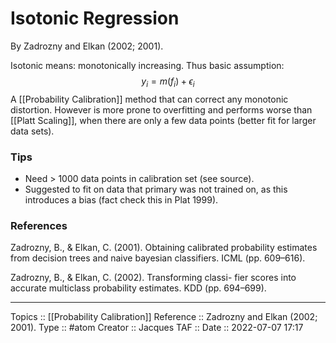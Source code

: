 # Isotonic Regression
By Zadrozny and Elkan (2002; 2001).

Isotonic means: monotonically increasing. Thus basic assumption: $$y_i = m(f_i) + \epsilon_i$$A [[Probability Calibration]] method that can correct any monotonic distortion. However is more prone to overfitting and performs worse than [[Platt Scaling]], when there are only a few data points (better fit for larger data sets). 


### Tips
* Need > 1000 data points in calibration set (see source).
* Suggested to fit on data that primary was not trained on, as this introduces a bias (fact check this in Plat 1999).


### References
Zadrozny, B., & Elkan, C. (2001). Obtaining calibrated probability estimates from decision trees and naive bayesian classifiers. ICML (pp. 609–616).

Zadrozny, B., & Elkan, C. (2002). Transforming classi- fier scores into accurate multiclass probability estimates. KDD (pp. 694–699).

---
Topics :: [[Probability Calibration]]
Reference :: Zadrozny and Elkan (2002; 2001).
Type :: #atom
Creator :: Jacques
TAF ::
Date :: 2022-07-07 17:17